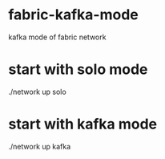 # fabric-kafka-mode
kafka mode of fabric network

# start with solo mode
./network up solo

# start with kafka mode
./network up kafka


